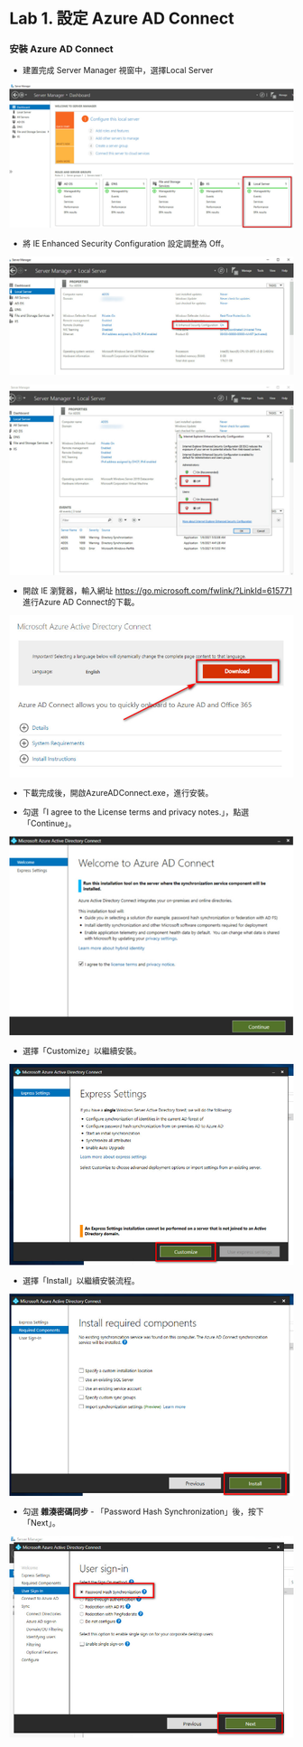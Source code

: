 # Lab 1. 設定 Azure AD Connect

### 安裝 Azure AD Connect

- 建置完成 Server Manager 視窗中，選擇Local Server<br>

![GITHUB](https://github.com/MarkChang-Core/AADC/blob/main/Image/image1.jpg)<br>

- 將 IE Enhanced Security Configuration 設定調整為 Off。<br>

![GITHUB](https://github.com/MarkChang-Core/AADC/blob/main/Image/image2.jpg)<br>

![GITHUB](https://github.com/MarkChang-Core/AADC/blob/main/Image/image3.jpg)<br>

- 開啟 IE 瀏覽器，輸入網址 https://go.microsoft.com/fwlink/?LinkId=615771 進行Azure AD Connect的下載。<br>

![GITHUB](https://github.com/MarkChang-Core/AADC/blob/main/Image/image4.jpg)<br>

- 下載完成後，開啟AzureADConnect.exe，進行安裝。<br>

- 勾選「I agree to the License terms and privacy notes.」，點選「Continue」。<br>

![GITHUB](https://github.com/MarkChang-Core/AADC/blob/main/Image/image5.jpg)<br>

- 選擇「Customize」以繼續安裝。<br>

![GITHUB](https://github.com/MarkChang-Core/AADC/blob/main/Image/image6.jpg)<br>

- 選擇「Install」以繼續安裝流程。<br>

![GITHUB](https://github.com/MarkChang-Core/AADC/blob/main/Image/image7.jpg)<br>

- 勾選 **雜湊密碼同步** - 「Password Hash Synchronization」後，按下「Next」。

![GITHUB](https://github.com/MarkChang-Core/AADC/blob/main/Image/image8.jpg)<br>
